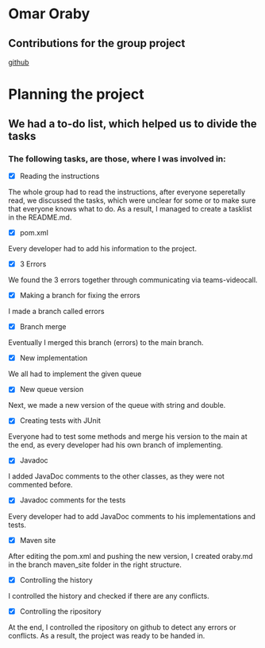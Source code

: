 # Omar Oraby
## Contributions for the group project
[github](https://github.com/lukasgrafoner/bsd21_grafoner_habib_oraby.git)

# Planning the project
## We had a to-do list, which helped us to divide the tasks
### The following tasks, are those, where I was involved in:

- [x] Reading the instructions

The whole group had to read the instructions, after everyone seperetally read, we discussed the tasks, which were unclear for some or to make sure that everyone knows what to do. As a result, I managed to create a tasklist in the README.md.

- [x] pom.xml

Every developer had to add his information to the project.

- [x] 3 Errors

We found the 3 errors together through communicating via teams-videocall.

- [x] Making a branch for fixing the errors

I made a branch called errors

- [x] Branch merge

Eventually I merged this branch (errors) to the main branch.

- [x] New implementation

We all had to implement the given queue

- [x] New queue version

Next, we made a new version of the queue with string and double.

- [x] Creating tests with JUnit

Everyone had to test some methods and merge his version to the main at the end, as every developer had his own branch of implementing.

- [x] Javadoc

I added JavaDoc comments to the other classes, as they were not commented before.

- [x] Javadoc comments for the tests

Every developer had to add JavaDoc comments to his implementations and tests.

- [x] Maven site

After editing the pom.xml and pushing the new version, I created oraby.md in the branch maven_site folder in the right structure.

- [x] Controlling the history

I controlled the history and checked if there are any conflicts.

- [x] Controlling the ripository

At the end, I controlled the ripository on github to detect any errors or conflicts. As a result, the project was ready to be handed in.
  